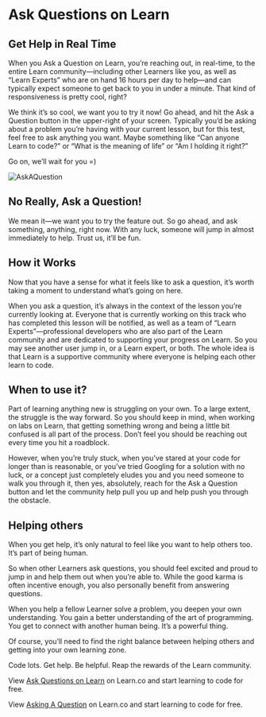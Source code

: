 # Ask Questions on Learn

## Get Help in Real Time

When you Ask a Question on Learn, you’re reaching out, in real-time, to the entire Learn community—including other Learners like you, as well as “Learn Experts” who are on hand 16 hours per day to help—and can typically expect someone to get back to you in under a minute. That kind of responsiveness is pretty cool, right? 

We think it’s so cool, we want you to try it now! Go ahead, and hit the Ask a Question button in the upper-right of your screen. Typically you’d be asking about a problem you’re having with your current lesson, but for this test, feel free to ask anything you want. Maybe something like “Can anyone Learn to code?” or “What is the meaning of life” or “Am I holding it right?” 

Go on, we’ll wait for you =)

![AskAQuestion](https://curriculum-content.s3.amazonaws.com/intro-to-learn/AAQImage.png)

## No Really, Ask a Question!

We mean it—we want you to try the feature out. So go ahead, and ask something, anything, right now. With any luck, someone will jump in almost immediately to help. Trust us, it’ll be fun.


## How it Works

Now that you have a sense for what it feels like to ask a question, it’s worth taking a moment to understand what’s going on here. 

When you ask a question, it’s always in the context of the lesson you’re currently looking at. Everyone that is currently working on this track who has completed this lesson will be notified, as well as a team of “Learn Experts”—professional developers who are also part of the Learn community and are dedicated to supporting your progress on Learn. So you may see another user jump in, or a Learn expert, or both. The whole idea is that Learn is a supportive community where everyone is helping each other learn to code. 

## When to use it?

Part of learning anything new is struggling on your own. To a large extent, the struggle is the way forward. So you should keep in mind, when working on labs on Learn, that getting something wrong and being a little bit confused is all part of the process. Don’t feel you should be reaching out every time you hit a roadblock. 

However, when you’re truly stuck, when you’ve stared at your code for longer than is reasonable, or you’ve tried Googling for a solution with no luck, or a concept just completely eludes you and you need someone to walk you through it, then yes, absolutely, reach for the Ask a Question button and let the community help pull you up and help push you through the obstacle.  

## Helping others

When you get help, it’s only natural to feel like you want to help others too. It’s part of being human. 

So when other Learners ask questions, you should feel excited and proud to jump in and help them out when you’re able to. While the good karma is often incentive enough, you also personally benefit from answering questions. 

When you help a fellow Learner solve a problem, you deepen your own understanding. You gain a better understanding of the art of programming. You get to connect with another human being. It’s a powerful thing. 

Of course, you’ll need to find the right balance between helping others and getting into your own learning zone. 

Code lots. Get help. Be helpful. Reap the rewards of the Learn community.

<p data-visibility='hidden'>View <a href='https://learn.co/lessons/ask-a-question' title='Ask Questions on Learn'>Ask Questions on Learn</a> on Learn.co and start learning to code for free.</p>

<p class='util--hide'>View <a href='https://learn.co/lessons/ask-a-question'>Asking A Question</a> on Learn.co and start learning to code for free.</p>
